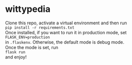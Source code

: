 # wittypedia
Clone this repo, activate a virtual environment and then run <br>
`pip install -r requirements.txt` <br>
Once installed, if you want to run it in production mode, set<br>
`FLASK_ENV=production`<br>
in `.flaskenv`. Otherwise, the default mode is debug mode.<br>
Once the mode is set, run <br>
`flask run`<br>
and enjoy! <br>
